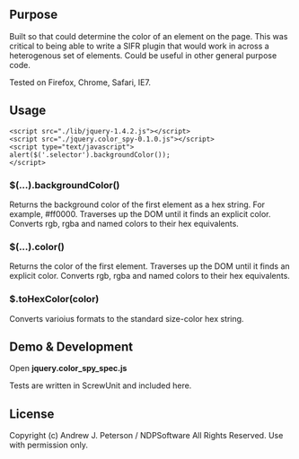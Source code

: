 ## Purpose

Built so that could determine the color of an element on the page. This
was critical to being able to write a SIFR plugin that would work
in across a heterogenous set of elements. Could be useful in other
general purpose code.

Tested on Firefox, Chrome, Safari, IE7.


## Usage
    <script src="./lib/jquery-1.4.2.js"></script>
    <script src="./jquery.color_spy-0.1.0.js"></script>
    <script type="text/javascript">
    alert($('.selector').backgroundColor());
    </script>

### $(...).backgroundColor()

Returns the background color of the first element as a hex string. For example, #ff0000.
Traverses up the DOM until it finds an explicit color. Converts rgb, rgba and named colors
to their hex equivalents.

### $(...).color()

Returns the color of the first element. Traverses up the DOM until it finds an explicit color.
Converts rgb, rgba and named colors
to their hex equivalents.

### $.toHexColor(color)

Converts varioius formats to the standard size-color hex string.

## Demo & Development

Open **jquery.color_spy_spec.js**

Tests are written in ScrewUnit and included here.


## License

Copyright (c) Andrew J. Peterson / NDPSoftware  All Rights Reserved. Use with permission only.

